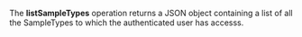The **listSampleTypes** operation returns a JSON object containing a list of all the SampleTypes to which the authenticated user has accesss.
